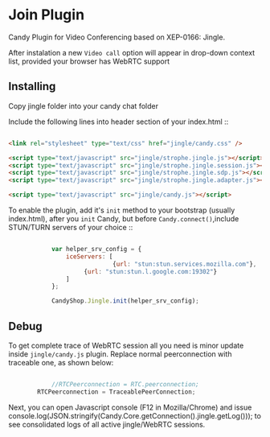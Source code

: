 # Join Plugin
Candy Plugin for Video Conferencing based on XEP-0166: Jingle.

After instalation a new `Video call` option will appear in drop-down context list, provided your browser has WebRTC support

## Installing

Copy jingle folder into your candy chat folder

Include the following lines into header section of your index.html ::

```HTML

<link rel="stylesheet" type="text/css" href="jingle/candy.css" />

<script type="text/javascript" src="jingle/strophe.jingle.js"></script>
<script type="text/javascript" src="jingle/strophe.jingle.session.js"></script>
<script type="text/javascript" src="jingle/strophe.jingle.sdp.js"></script>
<script type="text/javascript" src="jingle/strophe.jingle.adapter.js"></script>

<script type="text/javascript" src="jingle/candy.js"></script>

```

To enable the plugin, add it's `init` method to your bootstrap (usually index.html), after you `init` Candy, but before `Candy.connect()`,include  STUN/TURN servers of your choice ::

```JavaScript

			var helper_srv_config = {
		    	iceServers: [ 
                        	 {url: "stun:stun.services.mozilla.com"},
		        	 {url: "stun:stun.l.google.com:19302"}
			   	]
			};

			CandyShop.Jingle.init(helper_srv_config);

```
## Debug
To get complete trace of WebRTC session all you need is minor update inside ` jingle/candy.js ` plugin. 
Replace normal peerconnection with traceable one, as shown below:

```JavaScript

        	//RTCPeerconnection = RTC.peerconnection;
		RTCPeerconnection = TraceablePeerConnection;

```
Next, you can open Javascript console (F12 in Mozilla/Chrome) and issue console.log(JSON.stringify(Candy.Core.getConnection().jingle.getLog()));
to see consolidated logs of all active jingle/WebRTC sessions. 
